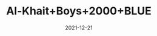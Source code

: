 ---
title: 'Al-Khait+Boys+2000+BLUE'
date: '2021-12-21' 
metatag: '' 
inventory: '4.0' 
draft: false 
# meta description 
shortDescripton: 'Al-Khait+Boys+2000+BLUE'
description: 'Boys'
longdescription: ''
featured: False
# product Price
price: '2093.7'
priceBefore: '2991.0'
# Product Short Description
shortDescription: 'Al-Khait+Boys+2000+BLUE'
productID: 'DA70F201-6762-EC11-995F-005056B3A416'
type: 'products'
category: 'Boys' 
thumnailproduct: 'https://alkhait.eralive.net/images/products/DA70F201-6762-EC11-995F-005056B3A4161.png' 
images:
  - image: 'images/products/DA70F201-6762-EC11-995F-005056B3A4161.png'  
  - image: 'images/products/DA70F201-6762-EC11-995F-005056B3A4162.png'  
  - image: 'images/products/DA70F201-6762-EC11-995F-005056B3A4163.png'  
---